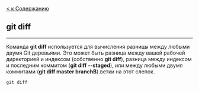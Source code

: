 [<  к Содержанию](./readme.md)

## git diff

---

Команда **git diff** используется для вычисления разницы между любыми двумя Git деревьями. Это может быть разница между вашей рабочей директорией и индексом (собственно **git diff**), разница между индексом и последним коммитом (**git diff --staged**), или между любыми двумя коммитами (**git diff master branchB**).ветки на этот слепок.

```bush=
git diff

```